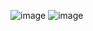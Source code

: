 ![image](https://user-images.githubusercontent.com/17910738/224827210-b0d98aa8-adfd-4158-9c6f-fab1a3b09d4e.png)
![image](https://user-images.githubusercontent.com/17910738/224827490-c5b0aeb8-757d-43ee-a441-e043060614b0.png)


